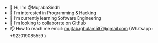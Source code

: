 - 👋 Hi, I’m @MujtabaSindhi
- 👀 I’m interested in Programming & Hacking
- 🌱 I’m currently learning Software Engineering
- 💞️ I’m looking to collaborate on GitHub
- 📫 How to reach me email: mujtabaghulam597@gmail.com
(Whatsapp : +923019085559 )

<!---
MujtabaSindhi/MujtabaSindhi is a ✨ special ✨ repository because its `README.md` (this file) appears on your GitHub profile.
You can click the Preview link to take a look at your changes.
--->
